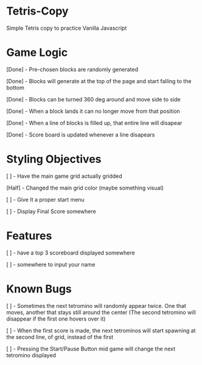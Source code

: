 # Tetris-Copy
Simple Tetris copy to practice Vanilla Javascript


# Game Logic

[Done] - Pre-chosen blocks are randomly generated 

[Done] - Blocks will generate at the top of the page and start falling to the bottom

[Done] - Blocks can be turned 360 deg around and move side to side

[Done] - When a block lands it can no longer move from that position

[Done] - When a line of blocks is filled up, that entire line will disapear

[Done] - Score board is updated whenever a line disapears


# Styling Objectives

[ ] - Have the main game grid actually gridded

[Half] - Changed the main grid color (maybe something visual)

[ ] - Give It a proper start menu

[ ] - Display Final Score somewhere


# Features

[ ] - have a top 3 scoreboard displayed somewhere

[ ] - somewhere to input your name 


# Known Bugs

[ ] - Sometimes the next tetromino will randomly appear twice. One that moves, another that stays still around the center
        (The second tetromino will disappear if the first one hovers over it)

[ ] - When the first score is made, the next tetrominos will start spawning at the second line, of grid, instead of the first

[ ] - Pressing the Start/Pause Button mid game will change the next tetromino displayed